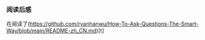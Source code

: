 ### 阅读后感
在阅读了(https://github.com/ryanhanwu/How-To-Ask-Questions-The-Smart-Way/blob/main/README-zh_CN.md)[t]